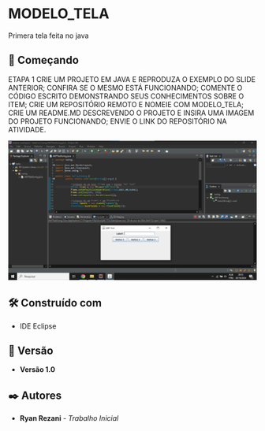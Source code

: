 # MODELO_TELA

Primera tela feita no java 

## 🚀 Começando
ETAPA 1
CRIE UM PROJETO EM JAVA E REPRODUZA O EXEMPLO DO SLIDE ANTERIOR;
CONFIRA SE O MESMO ESTÁ FUNCIONANDO;
COMENTE O CÓDIGO ESCRITO DEMONSTRANDO SEUS CONHECIMENTOS SOBRE O ITEM;
CRIE UM REPOSITÓRIO REMOTO E NOMEIE COM MODELO_TELA;
CRIE UM README.MD DESCREVENDO O PROJETO E INSIRA UMA IMAGEM DO PROJETO
FUNCIONANDO;
ENVIE O LINK DO REPOSITÓRIO NA ATIVIDADE.

![Diagrama](assets/MODELO_TELA.png)

## 🛠️ Construído com

* IDE Eclipse

## 📌 Versão

* **Versão 1.0**
  
## ✒️ Autores

* **Ryan Rezani** - *Trabalho Inicial*
